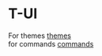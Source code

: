 # T-UI
For themes [themes](https://github.com/aruncs31s/t-ui/blob/main/themes/README.md)
<br />
for commands [commands](https://github.com/aruncs31s/t-ui/blob/main/commands/README.md)
